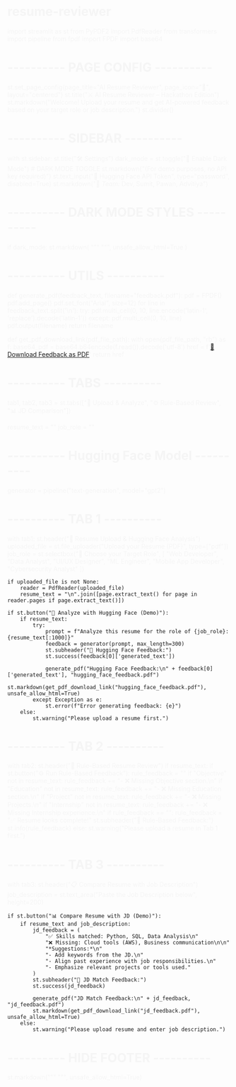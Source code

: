 # resume-reviewer
import streamlit as st
from PyPDF2 import PdfReader
from transformers import pipeline
from fpdf import FPDF
import base64

# ---------- PAGE CONFIG ----------
st.set_page_config(page_title="AI Resume Reviewer", page_icon="🤖", layout="centered")
st.title("⚔ AI Resume Reviewer – Hackathon Edition")
st.markdown("Welcome! Upload your resume and get AI-powered feedback based on your target role or job description.")
st.divider()


# ---------- SIDEBAR ----------
with st.sidebar:
    st.title("🛠 Settings")
    dark_mode = st.toggle("🌙 Enable Dark Mode")  # DARK MODE TOGGLE
    st.markdown("(For demo purposes, no API key required)")
    st.text_input("🔑 Hugging Face API Token", type="password", disabled=True)
    st.markdown("👥 *Team:* Dev, Sumit, Pawan, Advitiya")

# ---------- DARK MODE STYLES ----------
if dark_mode:
    st.markdown(
        """
        <style>
        .stApp {
            background-color: #0e1117;
            color: #f5f5f5;
        }
        div[data-testid="stSidebar"] {
            background-color: #1c1f26;
        }
        h1, h2, h3, h4, h5, h6, p, label, span, .stMarkdown {
            color: #f5f5f5 !important;
        }
        .stButton>button {
            background-color: #252930;
            color: white;
            border-radius: 10px;
        }
        </style>
        """,
        unsafe_allow_html=True
    )

# ---------- UTILS ----------
def generate_pdf(feedback_text, filename="feedback.pdf"):
    pdf = FPDF()
    pdf.add_page()
    pdf.set_font("Arial", size=12)
    for line in feedback_text.split('\n'):
        try:
            pdf.multi_cell(0, 10, line.encode('latin-1', 'replace').decode('latin-1'))
        except:
            pdf.multi_cell(0, 10, line)
    pdf.output(filename)
    return filename

def get_pdf_download_link(pdf_file_path):
    with open(pdf_file_path, "rb") as f:
        base64_pdf = base64.b64encode(f.read()).decode('utf-8')
    href = f'<a href="data:application/octet-stream;base64,{base64_pdf}" download="{pdf_file_path}">📄 Download Feedback as PDF</a>'
    return href

# ---------- TABS ----------
tab1, tab2, tab3 = st.tabs(["📄 Upload & Analyze", "⚙ Rule-Based Review", "📊 JD Comparison"])

resume_text = ""
job_role = ""

# ---------- Hugging Face Model ----------
generator = pipeline("text-generation", model="gpt2")

# ---------- TAB 1 ----------
with tab1:
    st.header("📄 Resume Upload & Hugging Face Analysis")
    uploaded_file = st.file_uploader("Upload your Resume (PDF)", type=["pdf"])
    job_role = st.selectbox("🎯 Choose your Target Role", [
        "Web Developer", "Data Analyst", "UI/UX Designer", 
        "ML Engineer", "Mobile App Developer", "Cybersecurity Analyst"
    ])

    if uploaded_file is not None:
        reader = PdfReader(uploaded_file)
        resume_text = "\n".join([page.extract_text() for page in reader.pages if page.extract_text()])

    if st.button("🧠 Analyze with Hugging Face (Demo)"):
        if resume_text:
            try:
                prompt = f"Analyze this resume for the role of {job_role}: {resume_text[:1000]}"
                feedback = generator(prompt, max_length=300)
                st.subheader("📌 Hugging Face Feedback:")
                st.success(feedback[0]['generated_text'])

                generate_pdf("Hugging Face Feedback:\n" + feedback[0]['generated_text'], "hugging_face_feedback.pdf")
                st.markdown(get_pdf_download_link("hugging_face_feedback.pdf"), unsafe_allow_html=True)
            except Exception as e:
                st.error(f"Error generating feedback: {e}")
        else:
            st.warning("Please upload a resume first.")

# ---------- TAB 2 ----------
with tab2:
    st.header("🧪 Rule-Based Resume Review")
    if resume_text:
        if st.button("⚙ Run Rule-Based Feedback"):
            rule_feedback = ""
            if "Objective" not in resume_text:
                rule_feedback += "- ❌ Missing Objective section.\n"
            if "Education" not in resume_text:
                rule_feedback += "- ❌ Missing Education section.\n"
            if "Project" not in resume_text:
                rule_feedback += "- ❌ Missing Projects.\n"
            if "Internship" not in resume_text:
                rule_feedback += "- ❌ Missing Internship experience.\n"
            if rule_feedback == "":
                rule_feedback = "✅ Resume looks complete!"
            st.subheader("📌 Rule-Based Feedback:")
            st.info(rule_feedback)
    else:
        st.warning("Please upload a resume in Tab 1 first.")

# ---------- TAB 3 ----------
with tab3:
    st.header("📋 Compare Resume with Job Description")
    job_description = st.text_area("Paste the Job Description below", height=200)

    if st.button("📊 Compare Resume with JD (Demo)"):
        if resume_text and job_description:
            jd_feedback = (
                "✅ Skills matched: Python, SQL, Data Analysis\n"
                "❌ Missing: Cloud tools (AWS), Business communication\n\n"
                "*Suggestions:*\n"
                "- Add keywords from the JD.\n"
                "- Align past experience with job responsibilities.\n"
                "- Emphasize relevant projects or tools used."
            )
            st.subheader("📌 JD Match Feedback:")
            st.success(jd_feedback)

            generate_pdf("JD Match Feedback:\n" + jd_feedback, "jd_feedback.pdf")
            st.markdown(get_pdf_download_link("jd_feedback.pdf"), unsafe_allow_html=True)
        else:
            st.warning("Please upload resume and enter job description.")

# ---------- HIDE FOOTER ----------
st.markdown("""
    <style>
    #MainMenu {visibility: hidden;}
    footer {visibility: hidden;}
    </style>
""", unsafe_allow_html=True)
